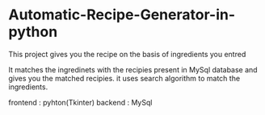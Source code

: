 # Automatic-Recipe-Generator-in-python
This project gives you the recipe on the basis of ingredients you entred 

It matches the ingredinets with the recipies present in MySql database and gives you the matched recipies.
it uses search algorithm to match the ingredients.

frontend : pyhton(Tkinter)
backend  : MySql
